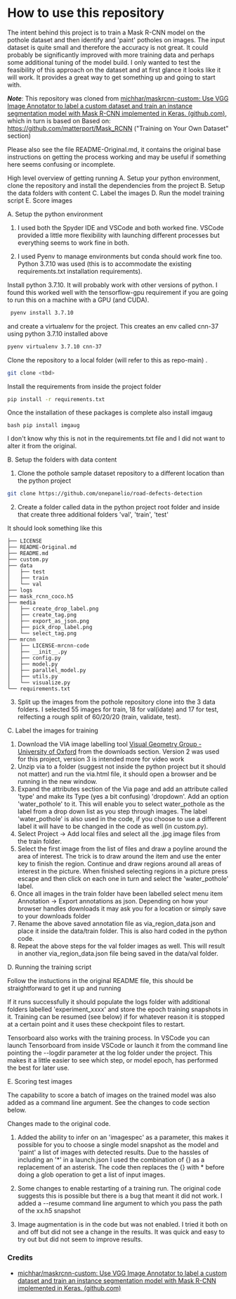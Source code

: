 # How to use this repository

The intent behind this project is to train a Mask R-CNN model on the pothole dataset and then identify and 'paint' potholes on images. The input dataset is quite small and therefore the accuracy is not great. It could probably be significantly improved with more training data and perhaps some additional tuning of the model build. I only wanted to test the feasibility of this approach on the dataset and at first glance it looks like it will work. It provides a great way to get something up and going to start with.

***Note***: This repository was cloned from [michhar/maskrcnn-custom: Use VGG Image Annotator to label a custom dataset and train an instance segmentation model with Mask R-CNN implemented in Keras. (github.com)](https://github.com/michhar/maskrcnn-custom), which in turn is based on Based on: https://github.com/matterport/Mask_RCNN ("Training on Your Own Dataset" section)

Please also see the file README-Original.md, it contains the original base instructions on getting the process working and may be useful if something here seems confusing or incomplete.

High level overview of getting running
A. Setup your python environment, clone the repository and install the dependencies from the project
B. Setup the data folders with content
C. Label the images
D. Run the model training script
E. Score images 



A. Setup the python environment

1. I used both the Spyder IDE and VSCode and both worked fine. VSCode provided a little more flexibility with launching different processes but everything seems to work fine in both.

2. I used Pyenv to manage environments but conda should work fine too. Python 3.7.10 was used (this is to accommodate the existing requirements.txt installation requirements). 

Install python 3.7.10. It will probably work with other versions of python. I found this worked well with the tensorflow-gpu requirement if you are going to run this on a machine with a GPU (and CUDA).

```bash
 pyenv install 3.7.10
```
and create a virtualenv for the project. This creates an env called cnn-37 using python 3.7.10 installed above
```bash
pyenv virtualenv 3.7.10 cnn-37
```

Clone the repository to a local folder (will refer to this as repo-main) . 
```bash
git clone <tbd>
```

Install the requirements from inside the project folder  
```bash 
pip install -r requirements.txt 
```
 Once the installation of these packages is complete also install imgaug
```
bash pip install imgaug
```
  I don't know why this is not in the requirements.txt file and I did not want to alter it from the original. 


B. Setup the folders with data content

1. Clone the pothole sample dataset repository to a different location than the python project
```bash
git clone https://github.com/onepanelio/road-defects-detection
``` 

2. Create a folder called data in the python project root folder and inside that create three additional folders 'val', 'train', 'test'

It should look something like this 

```text
├── LICENSE
├── README-Original.md
├── README.md
├── custom.py
├── data
│   ├── test
│   ├── train
│   └── val
├── logs
├── mask_rcnn_coco.h5
├── media
│   ├── create_drop_label.png
│   ├── create_tag.png
│   ├── export_as_json.png
│   ├── pick_drop_label.png
│   └── select_tag.png
├── mrcnn
│   ├── LICENSE-mrcnn-code
│   ├── __init__.py
│   ├── config.py
│   ├── model.py
│   ├── parallel_model.py
│   ├── utils.py
│   └── visualize.py
└── requirements.txt
```

3. Split up the images from the pothole repository clone into the 3 data folders. I  selected 55 images for train, 18 for val(idate) and 17 for test, relfecting a rough split of 60/20/20 (train, validate, test). 

C. Label the images for training

1. Download the VIA image labelling tool [Visual Geometry Group - University of Oxford](https://www.robots.ox.ac.uk/~vgg/software/via/) from the downloads section. Version 2 was used for this project, version 3 is intended more for video work
2. Unzip via to a folder (suggest not inside the python project but it should not matter) and run the via.html file, it should open a browser and be running in the new window.
3. Expand the attributes section of the Via page and add an attribute called 'type' and make its Type (yes a bit confusing) 'dropdown'. Add an option 'water_pothole' to it. This will enable you to select water_pothole as the label from a drop down list as you step through images. The label 'water_pothole' is also used in the code, if you choose to use a different label it will have to be changed in the code as well (in custom.py).
4. Select Project -> Add local files and select all the .jpg image files from the train folder. 
5. Select the first image from the list of files and draw a poyline around the area of interest. The trick is to draw around the item and use the enter key to finish the region. Continue and draw regions around all areas of interest in the picture. When finished selecting regions in a picture press escape and then click on each one in turn and select the 'water_pothole' label.
6. Once all images in the train folder have been labelled select menu item Annotation -> Export annotations as json. Depending on how your browser handles downloads it may ask you for a location or simply save to your downloads folder
7. Rename the above saved annotation file as via_region_data.json and place it inside the data/train folder. This is also hard coded in the python code.
8. Repeat the above steps for the val folder images as well. This will result in another via_region_data.json file being saved in the data/val folder.

D. Running the training script

Follow the instuctions in the original README file, this should be straightforward to get it up and running

If it runs successfully it should populate the logs folder with additional folders labelled 'experiment_xxxx' and store the epoch training snapshots in it. Training can be resumed (see below) if for whatever reason it is stopped at a certain point and it uses these checkpoint files to restart.

Tensorboard also works with the training process. In VSCode you can launch Tensorboard from inside VSCode or launch it from the command line pointing the --logdir parameter at the log folder under the project. This makes it a little easier to see which step, or model epoch, has performed the best for later use.

E. Scoring test images

The capability to score a batch of images on the trained model was also added as a command line argument. See the changes to code section below.

Changes made to the original code.

1. Added the ability to infer on an 'imagespec' as a parameter, this makes it possible for you to choose a single model snapshot as the model and 'paint' a list of images with detected results. Due to the hassles of including an '\*' in a launch.json I used the combination of {} as a replacement of an asterisk. The code then replaces the {} with \* before doing a glob operation to get a list of input images.

2. Some changes to enable restarting of a training run. The original code suggests this is possible but there is a bug that meant it did not work. I added a --resume command line argument to which you pass the path of the xx.h5 snapshot 

3. Image augmentation is in the code but was not enabled. I tried it both on and off but did not see a change in the results. It was quick and easy to try out but did not seem to improve results. 

### Credits

* [michhar/maskrcnn-custom: Use VGG Image Annotator to label a custom dataset and train an instance segmentation model with Mask R-CNN implemented in Keras. (github.com)](https://github.com/michhar/maskrcnn-custom)


